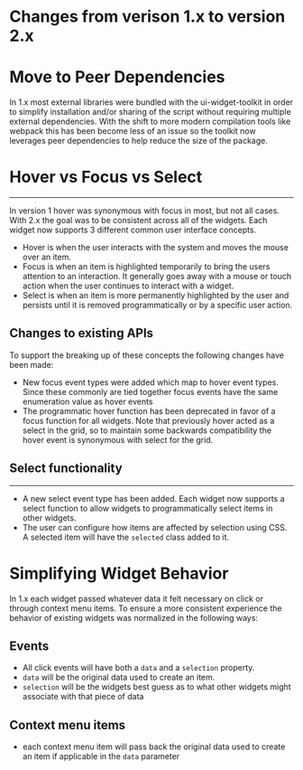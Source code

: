 Changes from verison 1.x to version 2.x
=======================================

# Move to Peer Dependencies
In 1.x most external libraries were bundled with the ui-widget-toolkit in order to simplify installation and/or sharing of the script without requiring multiple external dependencies.  With the shift to more modern compilation tools like webpack this has been become less of an issue so the toolkit now leverages peer dependencies to help reduce the size of the package.

# Hover vs Focus vs Select
------------------------
In version 1 hover was synonymous with focus in most, but not all cases.  With 2.x the goal was to be consistent across all of the widgets.  Each widget now supports 3 different common user interface concepts.

- Hover is when the user interacts with the system and moves the mouse over an item.
- Focus is when an item is highlighted temporarily to bring the users attention to an interaction.  It generally goes away with a mouse or touch action when the user continues to interact with a widget.
- Select is when an item is more permanently highlighted by the user and persists until it is removed programmatically or by a specific user action.

## Changes to existing APIs
To support the breaking up of these concepts the following changes have been made:

- New focus event types were added which map to hover event types.  Since these commonly are tied together focus events have the same enumeration value as hover events
- The programmatic hover function has been deprecated in favor of a focus function for all widgets. Note that previously hover acted as a select in the grid, so to maintain some backwards compatibility the hover event is synonymous with select for the grid.

## Select functionality
**************************

- A new select event type has been added.  Each widget now supports a select function to allow widgets to programmatically select items in other widgets.
- The user can configure how items are affected by selection using CSS.  A selected item will have the `selected` class added to it.

# Simplifying Widget Behavior

In 1.x each widget passed whatever data it felt necessary on click or through context menu items.  To ensure a more consistent experience the behavior of existing widgets was normalized in the following ways:

## Events
- All click events will have both a `data` and a `selection` property.  
- `data` will be the original data used to create an item.
- `selection` will be the widgets best guess as to what other widgets might associate with that piece of data

## Context menu items
- each context menu item will pass back the original data used to create an item if applicable in the `data` parameter